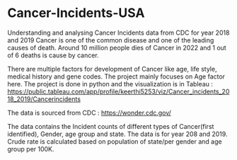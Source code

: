 # Cancer-Incidents-USA


Understanding and analysing Cancer Incidents data from CDC for year 2018 and 2019
Cancer is one of the common disease and one of the leading causes of death.
Around 10 million people dies of Cancer in 2022 and 1 out of 6 deaths is cause by cancer.

There are multiple factors for development of Cancer like age, life style, medical history and gene codes.
The project mainly focuses on Age factor here. 
The project is done in python and the visualization is in Tableau : https://public.tableau.com/app/profile/keerthi5253/viz/Cancer_incidents_2018_2019/Cancerincidents

The data is sourced from CDC : https://wonder.cdc.gov/

The data contains the Incident counts of different types of Cancer(first identified), Gender, age group and state. The data is for year 208 and 2019.
Crude rate is calculated based on population of state/per gender and age group per 100K.

